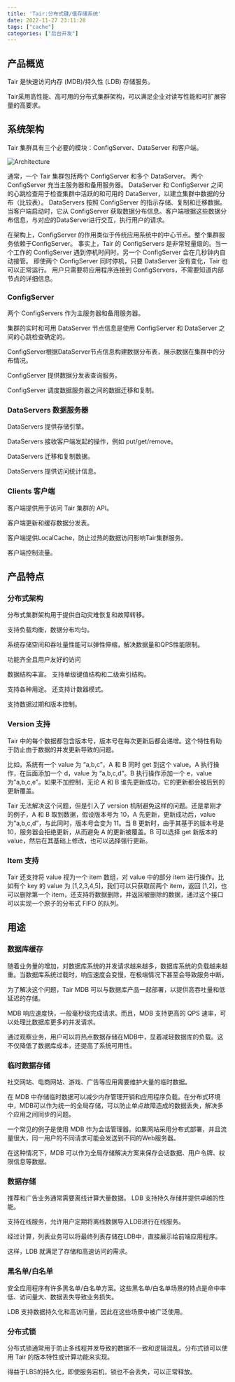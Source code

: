 ```yaml
---
title: 'Tair:分布式键/值存储系统'
date: 2022-11-27 23:11:28
tags: ["cache"]
categories: ["后台开发"]
---
```


## 产品概览
Tair 是快速访问内存 (MDB)/持久性 (LDB) 存储服务。

Tair采用高性能、高可用的分布式集群架构，可以满足企业对读写性能和可扩展容量的高要求。

## 系统架构
Tair 集群具有三个必要的模块：ConfigServer、DataServer 和客户端。

<!-- more -->

![Architecture](images/tair_structure.jpg)

通常，一个 Tair 集群包括两个 ConfigServer 和多个 DataServer。 两个 ConfigServer 充当主服务器和备用服务器。 DataServer 和 ConfigServer 之间的心跳检查用于检查集群中活跃的和可用的 DataServer，以建立集群中数据的分布（比较表）。 DataServers 按照 ConfigServer 的指示存储、复制和迁移数据。当客户端启动时，它从 ConfigServer 获取数据分布信息。客户端根据这些数据分布信息，与对应的DataServer进行交互，执行用户的请求。

在架构上，ConfigServer 的作用类似于传统应用系统中的中心节点。整个集群服务依赖于ConfigServer。 事实上，Tair 的 ConfigServers 是非常轻量级的。当一个工作的 ConfigServer 遇到停机时间时，另一个 ConfigServer 会在几秒钟内自动接管。 即使两个 ConfigServer 同时停机，只要 DataServer 没有变化，Tair 也可以正常运行。 用户只需要将应用程序连接到 ConfigServers，不需要知道内部节点的详细信息。

### ConfigServer
两个 ConfigServers 作为主服务器和备用服务器。

集群的实时和可用 DataServer 节点信息是使用 ConfigServer 和 DataServer 之间的心跳检查确定的。

ConfigServer根据DataServer节点信息构建数据分布表，展示数据在集群中的分布情况。

ConfigServer 提供数据分发表查询服务。

ConfigServer 调度数据服务器之间的数据迁移和复制。

### DataServers 数据服务器
DataServers 提供存储引擎。

DataServers 接收客户端发起的操作，例如 put/get/remove。

DataServers 迁移和复制数据。

DataServers 提供访问统计信息。

### Clients 客户端
客户端提供用于访问 Tair 集群的 API。

客户端更新和缓存数据分发表。

客户端提供LocalCache，防止过热的数据访问影响Tair集群服务。

客户端控制流量。

## 产品特点
### 分布式架构
分布式集群架构用于提供自动灾难恢复和故障转移。

支持负载均衡，数据分布均匀。

系统存储空间和吞吐量性能可以弹性伸缩，解决数据量和QPS性能限制。

功能齐全且用户友好的访问

数据结构丰富。 支持单级键值结构和二级索引结构。

支持各种用途。 还支持计数器模式。

支持数据过期和版本控制。

### Version 支持
Tair 中的每个数据都包含版本号，版本号在每次更新后都会递增。这个特性有助于防止由于数据的并发更新导致的问题。

比如，系统有一个 value 为 “a,b,c”，A 和 B 同时 get 到这个 value。A 执行操作，在后面添加一个 d，value 为 “a,b,c,d”。B 执行操作添加一个 e，value 为”a,b,c,e”。如果不加控制，无论 A 和 B 谁先更新成功，它的更新都会被后到的更新覆盖。

Tair 无法解决这个问题，但是引入了 version 机制避免这样的问题。还是拿刚才的例子，A 和 B 取到数据，假设版本号为 10，A 先更新，更新成功后，value 为”a,b,c,d”，与此同时，版本号会变为 11。当 B 更新时，由于其基于的版本号是 10，服务器会拒绝更新，从而避免 A 的更新被覆盖。B 可以选择 get 新版本的 value，然后在其基础上修改，也可以选择强行更新。

### Item 支持
Tair 还支持将 value 视为一个 item 数组，对 value 中的部分 item 进行操作。比如有个 key 的 value 为 [1,2,3,4,5]，我们可以只获取前两个 item，返回 [1,2]，也可以删除第一个 item，还支持将数据删除，并返回被删除的数据，通过这个接口可以实现一个原子的分布式 FIFO 的队列。



## 用途
### 数据库缓存
随着业务量的增加，对数据库系统的并发请求越来越多，数据库系统的负载越来越重。当数据库系统过载时，响应速度会变慢，在极端情况下甚至会导致服务中断。

为了解决这个问题，Tair MDB 可以与数据库产品一起部署，以提供高吞吐量和低延迟的存储。

MDB 响应速度快，一般毫秒级完成请求。而且，MDB 支持更高的 QPS 速率，可以处理比数据库更多的并发请求。

通过观察业务，用户可以将热点数据存储在MDB中，显着减轻数据库的负载。这不仅降低了数据库成本，还提高了系统可用性。

### 临时数据存储
社交网站、电商网站、游戏、广告等应用需要维护大量的临时数据。

在 MDB 中存储临时数据可以减少内存管理开销和应用程序负载。在分布式环境中，MDB可以作为统一的全局存储，可以防止单点故障造成的数据丢失，解决多个应用之间同步的问题。

一个常见的例子是使用 MDB 作为会话管理器。如果网站采用分布式部署，并且流量很大，同一用户的不同请求可能会发送到不同的Web服务器。

在这种情况下，MDB 可以作为全局存储解决方案来保存会话数据、用户令牌、权限信息等数据。

### 数据存储
推荐和广告业务通常需要离线计算大量数据。 LDB 支持持久存储并提供卓越的性能。

支持在线服务，允许用户定期将离线数据导入LDB进行在线服务。

经过计算，列表业务可以将最终列表存储在LDB中，直接展示给前端应用程序。

这样，LDB 就满足了存储和高速访问的需求。

### 黑名单/白名单
安全应用程序有许多黑名单/白名单方案。这些黑名单/白名单场景的特点是命中率低、访问量大、数据丢失导致业务损失。

LDB 支持数据持久化和高访问量，因此在这些场景中被广泛使用。

### 分布式锁
分布式锁通常用于防止多线程并发导致的数据不一致和逻辑混乱。分布式锁可以使用 Tair 的版本特性或计算功能来实现。

得益于LBS的持久化，即使服务宕机，锁也不会丢失，可以正常释放。

